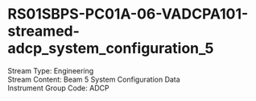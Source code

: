 # RS01SBPS-PC01A-06-VADCPA101-streamed-adcp_system_configuration_5

Stream Type: Engineering<br>
Stream Content: Beam 5 System Configuration Data<br>
Instrument Group Code: ADCP<br>
